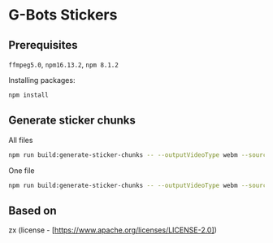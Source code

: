 # G-Bots Stickers

## Prerequisites

`ffmpeg5.0`, `npm16.13.2`, `npm 8.1.2`

Installing packages:

```zsh
npm install
```

## Generate sticker chunks

All files

```zsh
npm run build:generate-sticker-chunks -- --outputVideoType webm --sourceDir sources/ --bitRate 1300 --size 512:512 --only all
```

One file

```zsh
npm run build:generate-sticker-chunks -- --outputVideoType webm --sourceDir sources/ --bitRate 1300 --size 512:512 --only fight_01
```

## Based on

zx (license - [https://www.apache.org/licenses/LICENSE-2.0])